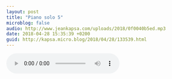 ```yaml
---
layout: post
title: "Piano solo 5"
microblog: false
audio: http://www.jeankapsa.com/uploads/2018/0f0040b5ed.mp3
date: 2018-04-28 15:35:39 +0200
guid: http://kapsa.micro.blog/2018/04/28/133539.html
---
```

<audio controls="controls" src="http://www.jeankapsa.com/uploads/2018/0f0040b5ed.mp3" />
